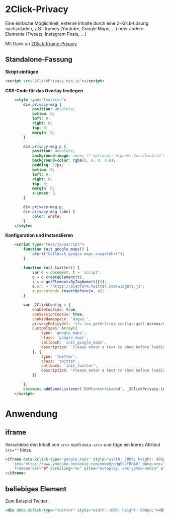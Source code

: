# 2Click-Privacy

Eine einfache Möglichkeit, externe Inhalte durch eine 2-Klick-Lösung nachzuladen, z.B. iframes (Youtube, Google Maps, ...) oder andere Elemente (Tweets, Instagram Posts, ...)

Mit Dank an [2Click-Iframe-Privacy](https://01-scripts.github.io/2Click-Iframe-Privacy/)

## Standalone-Fassung

**Skript einfügen**

```html
<script src="2ClickPrivacy.min.js"></script>
```

**CSS-Code für das Overlay festlegen**

```html
    <style type="text/css">
        div.privacy-msg {
            position: absolute;
            bottom: 0;
            left: 0;
            right: 0;
            top: 0;
            margin: 0;
        }

        div.privacy-msg p {
            position: absolute;
            background-image: none; /* optional: eigenes Vorschaubild verwenden */
            background-color: rgba(0, 0, 0, 0.8);
            padding: 12px;
            bottom: 0;
            left: 0;
            right: 0;
            top: 0;
            margin: 0;
            z-index: 1;
        }

        div.privacy-msg p,
        div.privacy-msg label {
            color: white;
        }
    </style>
```

**Konfiguration und Instanziieren**

```html
    <script type="text/javascript">
        function init_google_maps() {
            alert("Callback google maps ausgeführt");
        }

        function init_twitter() {
            var d = document, t = 'script',
            o = d.createElement(t),
            s = d.getElementsByTagName(t)[0];
            o.src = "https://platform.twitter.com/widgets.js";
            s.parentNode.insertBefore(o, s);
        }

        var _2ClickConfig = {
            enableCookies: true,
            useSessionCookie: true,
            cookieNamespace: 'dsgvo_',
            privacyPolicyUrl: '<?= rex_getUrl(rex_config::get('across/dsgvo', 'consent_url')); ?>',
            CustomTypes: Array({
                type: 'google_maps',
                class: 'google_maps',
                callback: 'init_google_maps',
                description: 'Please enter a text to show before loading the content<br />'
            }, {
                type: 'twitter',
                class: 'twitter',
                callback: 'init_twitter',
                description: 'Please enter a text to show before loading the content<br />'
            })

        };
        document.addEventListener('DOMContentLoaded', _2ClickPrivacy.init(_2ClickConfig));
    </script>
```

# Anwendung

## iframe

Verschiebe den Inhalt von `src=` nach `data-src=` und füge ein leeres Attribut `src=""` hinzu.


```html
<iframe data-2click-type="google_maps" style="width: 100%; height: 600px;"
    src="https://www.youtube-nocookie.com/embed/oHg5SJYRHA0" data-src="
    frameborder="0" scrolling="no" allow="autoplay; encrypted-media" allowfullscreen>
</iframe>
```

## beliebiges Element

Zum Beispiel Twitter: 

```html
<div data-2click-type="twitter" style="width: 100%; height: 600px;"><blockquote class="twitter-tweet"><p lang="en" dir="ltr">Sorry losers and haters, but my I.Q. is one of the highest -and you all know it! Please don&#39;t feel so stupid or insecure,it&#39;s not your fault</p>&mdash; Donald J. Trump (@realDonaldTrump) <a href="https://twitter.com/realDonaldTrump/status/332308211321425920?ref_src=twsrc%5Etfw">May 9, 2013</a></blockquote><!-- Script-Bereich entfernen und stattdessen in den Callback legen --></div>
```
